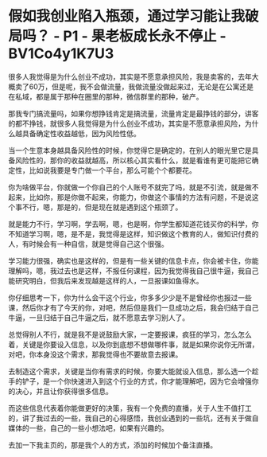 # 假如我创业陷入瓶颈，通过学习能让我破局吗？ - P1 - 果老板成长永不停止 - BV1Co4y1K7U3

很多人我觉得是为什么创业不成功，其实是不愿意承担风险，我是卖客的，去年大概卖了60万，但是呢，我不会做流量，我做流量没做起来过，无论是在公寓还是在私域，都是属于那种在圈里的那种，微信群里的那种，破产。

那我专门搞流量吗，如果你想挣钱肯定是搞流量，流量肯定是最挣钱的部分，讲客的都不挣钱，就很多人我觉得是为什么创业不成功，其实是不愿意承担风险，为什么越具备确定性收益越低，因为风险性低。

当一个生意本身越具备风险性的时候，你觉得它是确定的，在别人的眼光里它是具备风险性的，那你的收益就越高，所以核心其实看什么，就是看谁有更可能把它确定性，比如说我要是专门做一个平台，那么可能个个都要花。

你为啥做平台，你就做一个你自己的个人账号不就完了吗，就是不引流，就是做不起来，比如你，那是你做不起来，你能力，你做这个事情的方法有问题，不是说这个事不行，嗯，那是的，但是现在就是遇到这个瓶颈了。

就是能力不行，学习啊，学去啊，嗯，也是啊，你学生都知道花钱买你的科学，你不知道学习啊，嗯，是不是，我觉得是这样，知识做这个教育的人，做知识付费的人，有时候会有一种自信，就是觉得自己这个很强。

学习能力很强，确实也是这样的，但是有一些关键的信息卡点，你会被卡住，你能理解吗，嗯，我过去也是这样，不报任何课程，因为我觉得我自己很牛逼，我自己能研究明白，但我后来发现越是这样的人，一旦报课如鱼得水。

你仔细思考一下，你为什么会干这个行业，你多多少少是不是曾经你也报过一些课，然后你才有了今天的你，对吧，然后但是我们一旦成功之后，我会归结于自己牛逼，一旦归结于自己牛逼之后，就不愿意去学习别人了。

总觉得别人不行，就是我不是说鼓励大家，一定要报课，疯狂的学习，怎么怎么着，关键是你要设入信息，以及你到底想不想做哪件事，就是如果你说你无所谓，对吧，你本身没这个需求，那我觉得也不要故意去报课。

去制造这个需求，关键是当你有需求的时候，你要大能就设入信息，那么选一个趁手的铲子，是一个你快速进入到这个行业的方式，你才能理解吧，因为它会增强你的决心，并且让你获得很多信息。

而这些信息代表着你能做更好的决策，我有一个免费的直播，关于人生不值打工的，讲了我过去的一些，我自己的心得感悟，我创业遇到的一些坑，还有关于做自媒体的一些，自己的一些小想法吧，如果有兴趣的。

去加一下我主页的，那是我个人的方式，添加的时候加个备注直播。